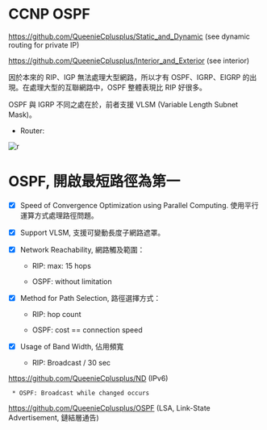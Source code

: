# CCNP OSPF

https://github.com/QueenieCplusplus/Static_and_Dynamic (see dynamic routing for private IP)

https://github.com/QueenieCplusplus/Interior_and_Exterior (see interior) 

因於本來的 RIP、IGP 無法處理大型網路，所以才有 OSPF、IGRP、EIGRP 的出現。在處理大型的互聯網路中，OSPF 整體表現比 RIP 好很多。

OSPF 與 IGRP 不同之處在於，前者支援 VLSM (Variable Length Subnet Mask)。

* Router:

![r](https://scontent.ftpe8-2.fna.fbcdn.net/v/t1.0-9/95224182_4236886282991814_3284423901420978176_o.png?_nc_cat=101&_nc_sid=110474&_nc_ohc=A1lTMDp62hkAX8ArXKh&_nc_ht=scontent.ftpe8-2.fna&oh=b7e8a620a5a9048f51c17336feda1cd6&oe=5ECD09C5)

# OSPF, 開啟最短路徑為第一


- [x] Speed of Convergence Optimization using Parallel Computing. 使用平行運算方式處理路徑問題。


- [x] Support VLSM, 支援可變動長度子網路遮罩。


- [x] Network Reachability, 網路觸及範圍：
   
     * RIP: max: 15 hops
     
     * OSPF: without limitation
     

- [x] Method for Path Selection, 路徑選擇方式：

     * RIP: hop count
     
     * OSPF: cost == connection speed
     
  
- [x] Usage of Band Width, 佔用頻寬

     * RIP: Broadcast / 30 sec
     
https://github.com/QueenieCplusplus/ND (IPv6)
     
     * OSPF: Broadcast while changed occurs
     
https://github.com/QueenieCplusplus/OSPF (LSA, Link-State Advertisement, 鏈結層通告)


